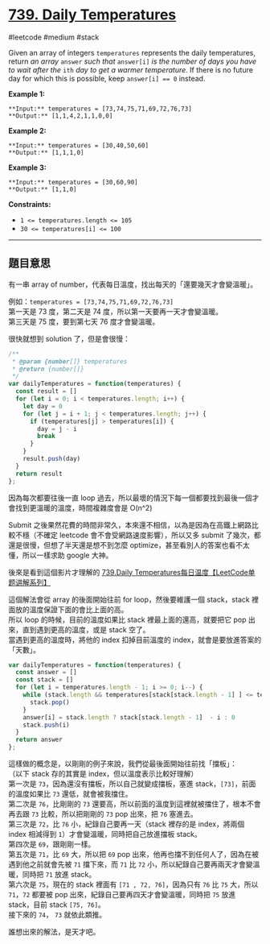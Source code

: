 # [739. Daily Temperatures](https://leetcode.com/problems/daily-temperatures/)

#leetcode #medium #stack

Given an array of integers `temperatures` represents the daily temperatures, return _an array_ `answer` _such that_ `answer[i]` _is the number of days you have to wait after the_ `ith` _day to get a warmer temperature_. If there is no future day for which this is possible, keep `answer[i] == 0` instead.

**Example 1:**

```
**Input:** temperatures = [73,74,75,71,69,72,76,73]
**Output:** [1,1,4,2,1,1,0,0]
```

**Example 2:**

```
**Input:** temperatures = [30,40,50,60]
**Output:** [1,1,1,0]
```

**Example 3:**

```
**Input:** temperatures = [30,60,90]
**Output:** [1,1,0]
```

**Constraints:**

-   `1 <= temperatures.length <= 105`
-   `30 <= temperatures[i] <= 100`

---

## 題目意思

有一串 array of number，代表每日溫度，找出每天的「還要幾天才會變溫暖」。

例如：`temperatures = [73,74,75,71,69,72,76,73]`  
第一天是 73 度，第二天是 74 度，所以第一天要再一天才會變溫暖。  
第三天是 75 度，要到第七天 76 度才會變溫暖。  

很快就想到 solution 了，但是會很慢：

```javascript
/**
 * @param {number[]} temperatures
 * @return {number[]}
 */
var dailyTemperatures = function(temperatures) {
  const result = []
  for (let i = 0; i < temperatures.length; i++) {
    let day = 0
    for (let j = i + 1; j < temperatures.length; j++) {
      if (temperatures[j] > temperatures[i]) {
        day = j - i
        break
      }
    }
    result.push(day)
  }
  return result
};
```

因為每次都要往後一直 loop 過去，所以最壞的情況下每一個都要找到最後一個才會找到更溫暖的溫度，時間複雜度會是 O(n^2)

Submit 之後果然花費的時間非常久，本來還不相信，以為是因為在高鐵上網路比較不穩（不確定 leetcode 會不會受網路速度影響），所以又多 submit 了幾次，都還是很慢，但想了半天還是想不到怎麼 optimize，甚至看別人的答案也看不太懂，所以一樣求助 google 大神。

後來是看到這個影片才理解的 [739.Daily Temperatures每日温度【LeetCode单题讲解系列】](https://youtu.be/4Gf7s8QqO-k)

這個解法會從 array 的後面開始往前 for loop，然後要維護一個 stack，stack 裡面放的溫度保證下面的會比上面的高。  
所以 loop 的時候，目前的溫度如果比 stack 裡最上面的還高，就要把它 pop 出來，直到遇到更高的溫度，或是 stack 空了。  
當遇到更高的溫度時，將他的 index 扣掉目前溫度的 index，就會是要放進答案的「天數」。

```javascript
var dailyTemperatures = function(temperatures) {
  const answer = []
  const stack = []
  for (let i = temperatures.length - 1; i >= 0; i--) {
    while (stack.length && temperatures[stack[stack.length - 1] ] <= temperatures[i]) {
      stack.pop()
    }
    answer[i] = stack.length ? stack[stack.length - 1]  - i : 0
    stack.push(i)
  }
  return answer
};
```

這樣做的概念是，以剛剛的例子來說，我們從最後面開始往前找「擋板」：  
（以下 stack 存的其實是 index，但以溫度表示比較好理解）  
第一次是 `73`，因為還沒有擋板，所以自己就變成擋板，塞進 stack，`[73]`，前面的溫度如果比 `73` 還低，就會被我擋住。  
第二次是 `76`，比剛剛的 `73` 還要高，所以前面的溫度到這裡就被擋住了，根本不會再去跟 `73` 比較，所以把剛剛的 `73` pop 出來，把 `76` 塞進去。  
第三次是 `72`，比 `76` 小，紀錄自己要再一天（stack 裡存的是 index，將兩個 index 相減得到 `1`）才會變溫暖，同時把自己放進擋板 stack。  
第四次是 `69`，跟剛剛一樣。  
第五次是 `71`，比 `69` 大，所以把 `69` pop 出來，他再也擋不到任何人了，因為在被遇到他之前就會先被 `71` 擋下來，而 `71` 比 `72` 小，所以紀錄自己要再兩天才會變溫暖，同時把 `71` 放進 stack。  
第六次是 `75`，現在的 stack 裡面有 `[71 , 72, 76]`，因為只有 `76` 比 `75` 大，所以 `71`，`72` 都要被 pop 出來，紀錄自己要再四天才會變溫暖，同時把 `75` 放進 stack，目前 stack `[75, 76]`。  
接下來的 `74`， `73` 就依此類推。  

誰想出來的解法，是天才吧。